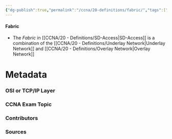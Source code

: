 ```yaml
---
{"dg-publish":true,"permalink":"/ccna/20-definitions/fabric/","tags":["defs_ccna"],"created":"2023-11-07T09:37:21.000-08:00","updated":"2023-11-07T09:37:52.000-08:00"}
---
```


#### Fabric
- The *Fabric* in [[CCNA/20 - Definitions/SD-Access\|SD-Access]] is a combination of the [[CCNA/20 - Definitions/Underlay Network\|Underlay Network]] and [[CCNA/20 - Definitions/Overlay Network\|Overlay Network]]







# Metadata
### OSI or TCP/IP Layer

### CCNA Exam Topic

### Contributors

### Sources

